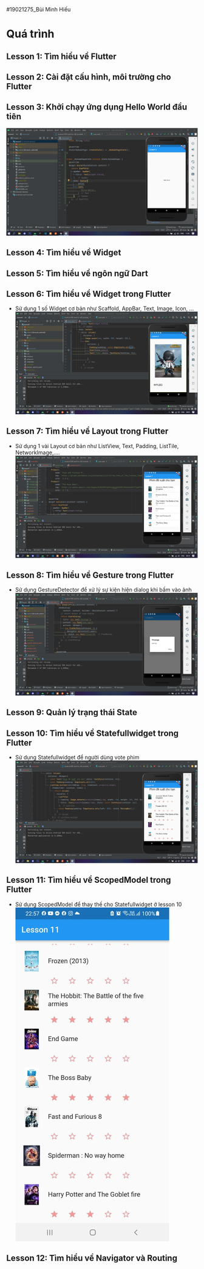 #19021275_Bùi Minh Hiếu

# Quá trình

## Lesson 1: Tìm hiểu về Flutter
## Lesson 2: Cài đặt cấu hình, môi trường cho Flutter
## Lesson 3: Khởi chạy ứng dụng Hello World đầu tiên
![img.png](IMG/lesson3.png)
## Lesson 4: Tìm hiểu về Widget
## Lesson 5: Tìm hiểu về ngôn ngữ Dart
## Lesson 6: Tìm hiểu về Widget trong Flutter
 - Sử dụng 1 số Widget cơ bản như Scaffold, AppBar, Text, Image, Icon, ...
![img.png](IMG/lesson6.png)
## Lesson 7: Tìm hiểu về Layout trong Flutter
 - Sử dụng 1 vài Layout cơ bản như ListView, Text, Padding, ListTile, NetworkImage,....
![img.png](IMG/lesson7.png)
## Lesson 8: Tìm hiểu về Gesture trong Flutter
 - Sử dụng GestureDetector để xử lý sự kiện hiện dialog khi bấm vào ảnh
![img.png](IMG/lesson8.png)
## Lesson 9: Quản lý trạng thái State
## Lesson 10: Tìm hiểu về Statefullwidget trong Flutter
 - Sử dụng Statefullwidget để người dùng vote phim
![img.png](IMG/lesson10.png)
## Lesson 11: Tìm hiểu về ScopedModel trong Flutter
 - Sử dụng ScopedModel để thay thế cho Statefullwidget ở lesson 10
![img.jpg](IMG/lesson11.jpg)
## Lesson 12: Tìm hiểu về Navigator và Routing
